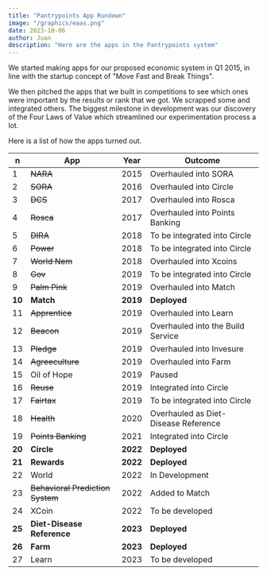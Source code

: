 ```yaml
---
title: "Pantrypoints App Rundown"
image: "/graphics/eaas.png"
date: 2023-10-06
author: Juan
description: "Here are the apps in the Pantrypoints system"
---
```



We started making apps for our proposed economic system in Q1 2015, in line with the startup concept of "Move Fast and Break Things". 

We then pitched the apps that we built in competitions to see which ones were important by the results or rank that we got.  We scrapped some and integrated others. The biggest milestone in development was our discovery of the Four Laws of Value which streamlined our experimentation process a lot. 

Here is a list of how the apps turned out. 


n | App | Year | Outcome
--- | --- | --- | ---
1 | ~~NARA~~ | 2015 | Overhauled into SORA
2 | ~~SORA~~ | 2016 | Overhauled into Circle
3 | ~~DCS~~ | 2017 | Overhauled into Rosca
4 | ~~Rosca~~ | 2017 | Overhauled into Points Banking
5 | ~~DIRA~~ | 2018 | To be integrated into Circle
6 | ~~Power~~ | 2018 | To be integrated into Circle
7 | ~~World Nem~~ | 2018 | Overhauled into Xcoins
8 | ~~Gov~~ | 2019 | To be integrated into Circle
9 | ~~Palm Pink~~ | 2019 | Overhauled into Match
**10** | **Match** | **2019** | **Deployed**
11 | ~~Apprentice~~ | 2019 | Overhauled into Learn
12 | ~~Beacon~~ | 2019 | Overhauled into the Build Service
13 | ~~Pledge~~ | 2019 | Overhauled into Invesure
14 | ~~Agreeculture~~ | 2019 | Overhauled into Farm
15 | Oil of Hope | 2019 | Paused
16 | ~~Reuse~~ | 2019 | Integrated into Circle
17 | ~~Fairtax~~ | 2019 | To be integrated into Circle
18 | ~~Health~~ | 2020 | Overhauled as Diet-Disease Reference
19 | ~~Points Banking~~ | 2021 | Integrated into Circle
**20** | **Circle** | **2022** | **Deployed**
**21** | **Rewards** | **2022** | **Deployed**
22 | World | 2022 | In Development
23 | ~~Behavioral Prediction System~~ | 2022 | Added to Match
24 | XCoin | 2022 | To be developed
**25** | **Diet-Disease Reference** | **2023** | **Deployed**
**26** | **Farm** | **2023** | **Deployed**
27 | Learn | 2023 | To be developed
